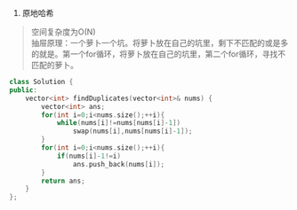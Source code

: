 1. 原地哈希

> 空间复杂度为O(N)  
> 抽屉原理：一个萝卜一个坑。将萝卜放在自己的坑里，剩下不匹配的或是多的就是。第一个for循环，将萝卜放在自己的坑里，第二个for循环，寻找不匹配的萝卜。

```C++
class Solution {
public:
    vector<int> findDuplicates(vector<int>& nums) {
        vector<int> ans;
        for(int i=0;i<nums.size();++i){
            while(nums[i]!=nums[nums[i]-1])
                swap(nums[i],nums[nums[i]-1]);
        }
        for(int i=0;i<nums.size();++i){
            if(nums[i]-1!=i)
                ans.push_back(nums[i]);
        }
        return ans;
    }
};
```